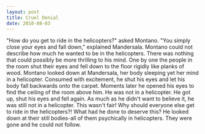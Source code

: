 ```yaml
---
layout: post
title: Cruel Denial
date: 2010-08-03
---
```

"How do you get to ride in the helicopters?" asked Montano.    "You simply close your eyes and fall down," explained Mandersala.    Montano could not describe how much he wanted to be in the helicopters. There
      was nothing that could possibly be more thrilling to his mind.    One by
      one the people in the room shut their eyes and fell down to the floor rigidly like planks of
      wood. Montano looked down at Mandersala, her body sleeping yet her mind in a helicopter.
      Consumed with excitement, he shut his eyes and let his body fall backwards onto the
      carpet.    Moments later he opened his eyes to find the ceiling of the
      room above him. He was not in a helicopter. He got up, shut his eyes and fell again. As much
      as he didn't want to believe it, he was still not in a helicopter.    This
      wasn't fair! Why should everyone else get to ride in the helicopters?! What had he done to
      deserve this? He looked down at their still bodies-all of them psychically in helicopters.
      They were gone and he could not follow.